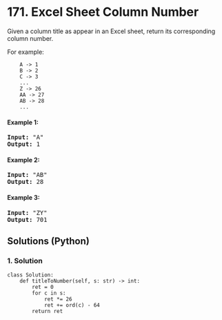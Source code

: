 # 171. Excel Sheet Column Number
Given a column title as appear in an Excel sheet, return its corresponding column number.

For example:
```
    A -> 1
    B -> 2
    C -> 3
    ...
    Z -> 26
    AA -> 27
    AB -> 28
    ...
```

#### Example 1:
<pre>
<strong>Input:</strong> "A"
<strong>Output:</strong> 1
</pre>

#### Example 2:
<pre>
<strong>Input:</strong> "AB"
<strong>Output:</strong> 28
</pre>

#### Example 3:
<pre>
<strong>Input:</strong> "ZY"
<strong>Output:</strong> 701
</pre>

## Solutions (Python)

### 1. Solution
```Python3
class Solution:
    def titleToNumber(self, s: str) -> int:
        ret = 0
        for c in s:
            ret *= 26
            ret += ord(c) - 64
        return ret
```
